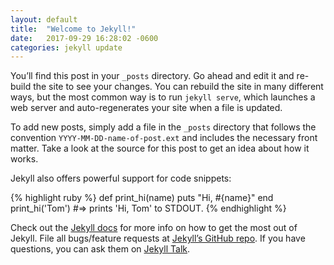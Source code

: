 ```yaml
---
layout: default
title:  "Welcome to Jekyll!"
date:   2017-09-29 16:28:02 -0600
categories: jekyll update
---
```


You’ll find this post in your `_posts` directory. Go ahead and edit it
and re-build the site to see your changes. You can rebuild the site in
many different ways, but the most common way is to run `jekyll serve`,
which launches a web server and auto-regenerates your site when a file
is updated.

To add new posts, simply add a file in the `_posts` directory that
follows the convention `YYYY-MM-DD-name-of-post.ext` and includes the
necessary front matter. Take a look at the source for this post to get
an idea about how it works.

Jekyll also offers powerful support for code snippets:

{% highlight ruby %}
def print_hi(name)
  puts "Hi, #{name}"
end
print_hi('Tom')
#=> prints 'Hi, Tom' to STDOUT.
{% endhighlight %}

Check out the [Jekyll docs][jekyll-docs] for more info on how to get
the most out of Jekyll. File all bugs/feature requests at [Jekyll’s
GitHub repo][jekyll-gh]. If you have questions, you can ask them on
[Jekyll Talk][jekyll-talk].

[jekyll-docs]: https://jekyllrb.com/docs/home
[jekyll-gh]:   https://github.com/jekyll/jekyll
[jekyll-talk]: https://talk.jekyllrb.com/
